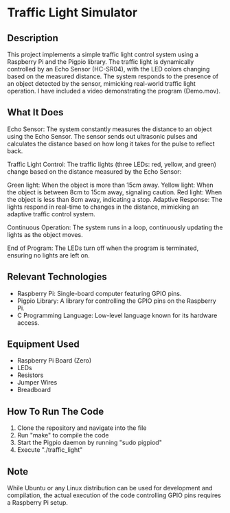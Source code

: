 # Traffic Light Simulator

## Description
This project implements a simple traffic light control system using a Raspberry Pi and the Pigpio library. The traffic light is dynamically controlled by an Echo Sensor (HC-SR04), with the LED colors changing based on the measured distance. The system responds to the presence of an object detected by the sensor, mimicking real-world traffic light operation. I have included a video demonstrating the program (Demo.mov).

## What It Does
Echo Sensor: The system constantly measures the distance to an object using the Echo Sensor. The sensor sends out ultrasonic pulses and calculates the distance based on how long it takes for the pulse to reflect back.

Traffic Light Control: The traffic lights (three LEDs: red, yellow, and green) change based on the distance measured by the Echo Sensor:

Green light: When the object is more than 15cm away.
Yellow light: When the object is between 8cm to 15cm away, signaling caution.
Red light: When the object is less than 8cm away, indicating a stop.
Adaptive Response: The lights respond in real-time to changes in the distance, mimicking an adaptive traffic control system.

Continuous Operation: The system runs in a loop, continuously updating the lights as the object moves.

End of Program: The LEDs turn off when the program is terminated, ensuring no lights are left on.

## Relevant Technologies
- Raspberry Pi: Single-board computer featuring GPIO pins. 
- Pigpio Library: A library for controlling the GPIO pins on the Raspberry Pi.
- C Programming Language: Low-level language known for its hardware access.

## Equipment Used
- Raspberry Pi Board (Zero)
- LEDs
- Resistors
- Jumper Wires
- Breadboard

## How To Run The Code
1. Clone the repository and navigate into the file
2. Run "make" to compile the code
3. Start the Pigpio daemon by running "sudo pigpiod"
4. Execute "./traffic_light"

## Note
While Ubuntu or any Linux distribution can be used for development and compilation, the actual execution of the code controlling GPIO pins requires a Raspberry Pi setup.
